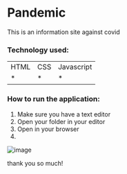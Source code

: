 <h1>Pandemic</h1>

This is an information site against covid

<h3>Technology used:</h3>
<table>
  <tr>
    <td>HTML</td>
    <td>CSS</td>
    <td>Javascript</td>
  </tr>
   <tr>
    <td>*</td>
    <td>*</td>
    <td>*</td>
  </tr>
  
  
</table>

<h3>How to run the application: </h3>

1) Make sure you have a text editor
2) Open your folder in your editor
3) Open in your browser
4) 
![image](https://user-images.githubusercontent.com/70349830/112741210-e8786e00-8f59-11eb-9685-e1f1a5054519.png)


thank you so much!
